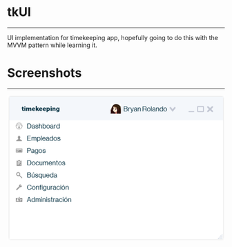 # tkUI
------
UI implementation for timekeeping app, hopefully going to do this with the MVVM pattern while learning it.

# Screenshots
------
![](tkUI/screenshots/currentMain.png)